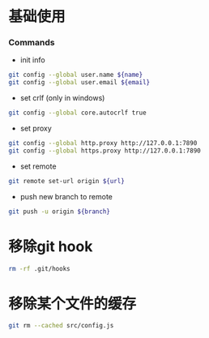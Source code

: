 # 基础使用

### Commands
- init info
```sh
git config --global user.name ${name}
git config --global user.email ${email}
```
- set crlf (only in windows)
```sh
git config --global core.autocrlf true
```
- set proxy
```sh
git config --global http.proxy http://127.0.0.1:7890
git config --global https.proxy http://127.0.0.1:7890
```
- set remote
```sh
git remote set-url origin ${url}
```
- push new branch to remote
```sh
git push -u origin ${branch}
```

# 移除git hook

```sh
rm -rf .git/hooks
```

# 移除某个文件的缓存
```sh
git rm --cached src/config.js
```
